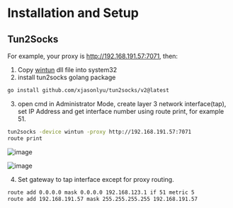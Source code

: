 # Installation and Setup

## Tun2Socks
For example, your proxy is http://192.168.191.57:7071, then:

1. Copy [wintun](https://www.wintun.net/) dll file into system32
2. install tun2socks golang package
```sh
go install github.com/xjasonlyu/tun2socks/v2@latest
```

3. open cmd in Administrator Mode, create layer 3 network interface(tap), set IP Address and get interface number using route print, for example 51.
```sh
tun2socks -device wintun -proxy http://192.168.191.57:7071
route print
```

![image](https://user-images.githubusercontent.com/11188109/233845162-753567e6-0911-4788-840a-4b877fcdd610.png)

![image](https://user-images.githubusercontent.com/11188109/233844995-b8e4f27e-f54e-4a22-99cf-53bba2c95a97.png)

4. Set gateway to tap interface except for proxy routing.
```sh
route add 0.0.0.0 mask 0.0.0.0 192.168.123.1 if 51 metric 5
route add 192.168.191.57 mask 255.255.255.255 192.168.191.57
```

